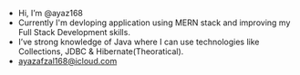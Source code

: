 -  Hi, I’m @ayaz168
-  Currently I'm devloping application using MERN stack and improving my Full Stack Development skills.
-  I’ve strong knowledge of Java where I can use technologies like Collections, JDBC & Hibernate(Theoratical).
-  ayazafzal168@icloud.com

<!---
ayaz168/ayaz168 is a ✨ special ✨ repository because its `README.md` (this file) appears on your GitHub profile.
You can click the Preview link to take a look at your changes.
--->
